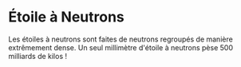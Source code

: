 # Étoile à Neutrons

Les étoiles à neutrons sont faites de neutrons regroupés de manière extrêmement
dense. Un seul millimètre d'étoile à neutrons pèse 500 milliards de kilos !
